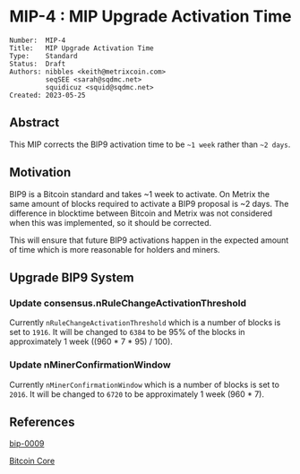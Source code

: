 # MIP-4 : MIP Upgrade Activation Time

```
Number:  MIP-4
Title:   MIP Upgrade Activation Time
Type:    Standard
Status:  Draft
Authors: nibbles <keith@metrixcoin.com>
         seqSEE <sarah@sqdmc.net>
         squidicuz <squid@sqdmc.net>
Created: 2023-05-25
```

## Abstract

This MIP corrects the BIP9 activation time to be `~1 week` rather than `~2 days`. 

## Motivation

BIP9 is a Bitcoin standard and takes ~1 week to activate. On Metrix the same amount of blocks required to activate a BIP9 proposal is ~2 days. The difference in blocktime between Bitcoin and Metrix was not considered when this was implemented, so it should be corrected. 

This will ensure that future BIP9 activations happen in the expected amount of time which is more reasonable for holders and miners. 

## Upgrade BIP9 System
### Update consensus.nRuleChangeActivationThreshold
Currently `nRuleChangeActivationThreshold` which is a number of blocks is set to `1916`. It will be changed to `6384` to be 95% of the blocks in approximately 1 week ((960 * 7 * 95) / 100).

### Update nMinerConfirmationWindow
Currently `nMinerConfirmationWindow` which is a number of blocks is set to `2016`. It will be changed to `6720` to be approximately 1 week (960 * 7).

## References
[bip-0009](https://github.com/bitcoin/bips/blob/master/bip-0009.mediawiki)

[Bitcoin Core](https://github.com/bitcoin/bitcoin/blob/25202cace9140870c75cb3a811e10045df88c226/src/kernel/chainparams.cpp#L93-L94)

